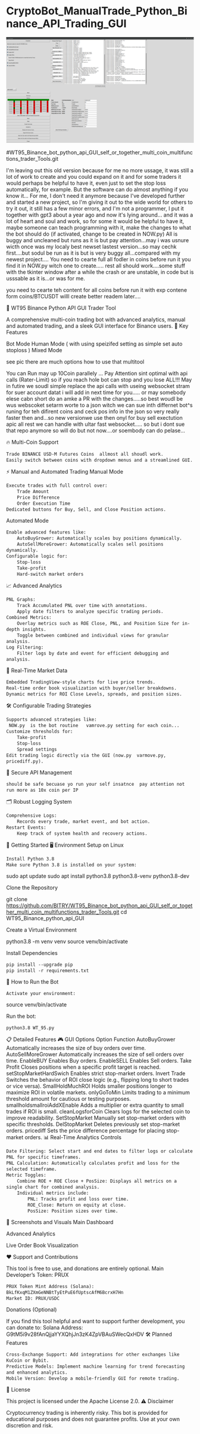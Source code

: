 # CryptoBot_ManualTrade_Python_Binance_API_Trading_GUI

![WT95 Binance Bot Update](wtupdate.png "WT95 Binance Bot Update")


#WT95_Binance_bot_python_api_GUI_self_or_together_multi_coin_multifunctions_trader_Tools.git


I'm leaving out this old version because for me no more ussage, it was still a lot of work to create and you could expand on it and for some traders it would perhaps be helpful to have it, even just to set the stop loss automatically, for example. But the software can do almost anything if you know it... For me, I don't need it anymore because I've developed further and started a new project, so I'm giving it out to the wide world for others to try it out, it still has a few minor errors, and I'm not a programmer, I put it together with gpt3 about a year ago and now it's lying around... and it was a lot of heart and soul and work, so for some it would be helpful to have it, maybe someone can teach programming with it, make the changes to what the bot should do (if activated, change to be created in NOW.py)
All is buggy and uncleaned but runs as it is but pay attention...may i was usnure wicth once was my localy best newset lastest version...so may cechk first....but sodul be run as it is but is very buggy  all...compared with my newest project....
You need to cearte full all fodler in coins  before run it you find it in NOW.py witch one to create.....  rest all should  work....some stuff with the tkinter window after a while the crash or are unstable, in code but is usssable as it is...or was for me.


you need to cearte teh content for all coins before run it with exp contene form coins/BTCUSDT     willl create better readem later....

🚀 WT95 Binance Python API GUI Trader Tool

A comprehensive multi-coin trading bot with advanced analytics, manual and automated trading, and a sleek GUI interface for Binance users.
🌟 Key Features

Bot Mode 
Human Mode  ( with using speizifed setting as simple set auto stoploss )
Mixed Mode 

see pic there are much options how to use that multitool 

You can Run may up 10Coin parallely ... Pay Attention sint optimal with api calls (Rater-Limit)  so if you reach hole bot can stop and you lose ALL!!! 
May in futire we soudl simple replace the api calls with useing websocket stram for suer account datat i will add in next time for you..... or may somebody elese cabn short do an amke a PR  with the changes.....so  best woudl be wus webscoket setarm worte to a json witch we can sue inth differnet bot^s runing for teh difirent coins  and ceck pos info in the json so very really faster then and...so new versionwe use then onyl for buy sell exectution apic   all rest we can handle with ultar fast websocket.....  so but i dont sue that repo anymore so will do but not now....or soembody can do pelase...


🔥 Multi-Coin Support

    Trade BINANCE USD-M Futures Coins  allmost all shoudl work. 
    Easily switch between coins with dropdown menus and a streamlined GUI.

⚡ Manual and Automated Trading
Manual Mode

    Execute trades with full control over:
        Trade Amount
        Price Difference
        Order Execution Time
    Dedicated buttons for Buy, Sell, and Close Position actions.

Automated Mode

    Enable advanced features like:
        AutoBuyGrower: Automatically scales buy positions dynamically.
        AutoSellMoreGrower: Automatically scales sell positions dynamically.
    Configurable logic for:
        Stop-loss
        Take-profit
        Hard-switch market orders

📈 Advanced Analytics

    PNL Graphs:
        Track Accumulated PNL over time with annotations.
        Apply date filters to analyze specific trading periods.
    Combined Metrics:
        Overlay metrics such as ROE Close, PNL, and Position Size for in-depth insights.
        Toggle between combined and individual views for granular analysis.
    Log Filtering:
        Filter logs by date and event for efficient debugging and analysis.

🎯 Real-Time Market Data

    Embedded TradingView-style charts for live price trends.
    Real-time order book visualization with buyer/seller breakdowns.
    Dynamic metrics for ROI Close Levels, spreads, and position sizes.

🛠️ Configurable Trading Strategies

    Supports advanced strategies like:
     NOW.py  is the bot routine   vamrove.py setting for each coin...
    Customize thresholds for:
        Take-profit
        Stop-loss
        Spread settings
    Edit trading logic directly via the GUI (now.py  varmove.py, pricediff.py).

🔐 Secure API Management

    should be safe becuase yo run your self insatnce  pay attention not run more as 10x coin per IP

🗂️ Robust Logging System

    Comprehensive Logs:
        Records every trade, market event, and bot action.
    Restart Events:
        Keep track of system health and recovery actions.

🚀 Getting Started
🖥️ Environment Setup on Linux

    Install Python 3.8
    Make sure Python 3.8 is installed on your system:

sudo apt update
sudo apt install python3.8 python3.8-venv python3.8-dev

Clone the Repository

git clone https://github.com/BITRY/WT95_Binance_bot_python_api_GUI_self_or_together_multi_coin_multifunctions_trader_Tools.git
cd WT95_Binance_python_api_GUI

Create a Virtual Environment

python3.8 -m venv venv
source venv/bin/activate

Install Dependencies

    pip install --upgrade pip
    pip install -r requirements.txt

🏁 How to Run the Bot

    Activate your environment:

source venv/bin/activate

Run the bot:

    python3.8 WT_95.py

📋 Detailed Features
🎮 GUI Options
Option	Function
AutoBuyGrower	Automatically increases the size of buy orders over time.
AutoSellMoreGrower	Automatically increases the size of sell orders over time.
EnableBUY	Enables Buy orders.
EnableSELL	Enables Sell orders.
Take Profit	Closes positions when a specific profit target is reached.
setStopMarketHardSwich	Enables strict stop-market orders.
Invert Trade	Switches the behavior of ROI close logic (e.g., flipping long to short trades or vice versa).
SmallHoldMuchROI	Holds smaller positions longer to maximize ROI in volatile markets.
onlyGoToMin	Limits trading to a minimum threshold amount for cautious or testing purposes.
smallholdsmallroiAddXEnable	Adds a multiplier or extra quantity to small trades if ROI is small.
cleanLogsforCoin	Clears logs for the selected coin to improve readability.
SetStopMarket	Manually set stop-market orders with specific thresholds.
DelStopMarket	Deletes previously set stop-market orders.
pricediff	Sets the price difference percentage for placing stop-market orders.
📊 Real-Time Analytics Controls

    Date Filtering: Select start and end dates to filter logs or calculate PNL for specific timeframes.
    PNL Calculation: Automatically calculates profit and loss for the selected timeframe.
    Metric Toggles:
        Combine ROE + ROE Close + PosSize: Displays all metrics on a single chart for combined analysis.
        Individual metrics include:
            PNL: Tracks profit and loss over time.
            ROE_Close: Return on equity at close.
            PosSize: Position sizes over time.

🎥 Screenshots and Visuals
Main Dashboard

Advanced Analytics

Live Order Book Visualization





❤️ Support and Contributions

This tool is free to use, and donations are entirely optional.
Main Developer’s Token: PRUX

    PRUX Token Mint Address (Solana):
    BkLfKxqM1ZXmGeNNBtTyEtPuE6fUptscAfM6BcrxH7Hn
    Market ID: PRUX/USDC

Donations (Optional)

If you find this tool helpful and want to support further development, you can donate to:
Solana Address:
G9tM5i9v28fAnQjjaYYXQhjJn3zK4ZpVBAuSWecQxHDV
🛠️ Planned Features

    Cross-Exchange Support: Add integrations for other exchanges like KuCoin or Bybit.
    Predictive Models: Implement machine learning for trend forecasting and enhanced analytics.
    Mobile Version: Develop a mobile-friendly GUI for remote trading.

📜 License

This project is licensed under the Apache License 2.0.
⚠️ Disclaimer

Cryptocurrency trading is inherently risky. This bot is provided for educational purposes and does not guarantee profits. Use at your own discretion and risk.
